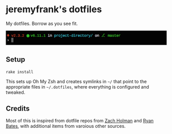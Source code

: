 # jeremyfrank's dotfiles

My dotfiles. Borrow as you see fit.

![Prompt](extras/prompt.png)

## Setup

`rake install`

This sets up Oh My Zsh and creates symlinks in `~/` that point to the appropriate files in `~/.dotfiles`, where everything is configured and tweaked.

## Credits

Most of this is inspired from dotfile repos from [Zach Holman](https://github.com/holman/dotfiles) and [Ryan Bates](https://github.com/ryanb/dotfiles), with additional items from varoious other sources.
